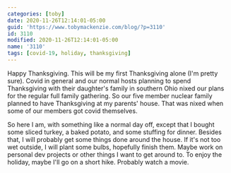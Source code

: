 ```yaml
---
categories: [toby]
date: 2020-11-26T12:14:01-05:00
guid: 'https://www.tobymackenzie.com/blog/?p=3110'
id: 3110
modified: 2020-11-26T12:14:01-05:00
name: '3110'
tags: [covid-19, holiday, thanksgiving]
---
```


Happy Thanksgiving.<!--more-->  This will be my first Thanksgiving alone (I'm pretty sure).  Covid in general and our normal hosts planning to spend Thanksgiving with their daughter's family in southern Ohio nixed our plans for the regular full family gathering.  So our five member nuclear family planned to have Thanksgiving at my parents' house.  That was nixed when some of our members got covid themselves.

So here I am, with something like a normal day off, except that I bought some sliced turkey, a baked potato, and some stuffing for dinner.  Besides that, I will probably get some things done around the house.  If it's not too wet outside, I will plant some bulbs, hopefully finish them.  Maybe work on personal dev projects or other things I want to get around to.  To enjoy the holiday, maybe I'll go on a short hike.  Probably watch a movie.

